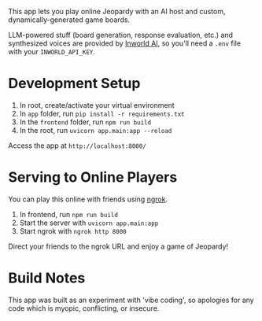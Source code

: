 This app lets you play online Jeopardy with an AI host and custom, dynamically-generated game boards.

LLM-powered stuff (board generation, response evaluation, etc.) and synthesized voices are provided by [Inworld AI](https://inworld.ai/), so you'll need a `.env` file with your `INWORLD_API_KEY`.

# Development Setup

1. In root, create/activate your virtual environment
2. In `app` folder, run `pip install -r requirements.txt`
3. In the `frontend` folder, run `npm run build`
2. In the root, run `uvicorn app.main:app --reload`

Access the app at `http://localhost:8000/`

# Serving to Online Players

You can play this online with friends using [ngrok](https://ngrok.com/).

1. In frontend, run `npm run build`
2. Start the server with `uvicorn app.main:app`
3. Start ngrok with `ngrok http 8000`

Direct your friends to the ngrok URL and enjoy a game of Jeopardy!

# Build Notes

This app was built as an experiment with 'vibe coding', so apologies for any code which is myopic, conflicting, or insecure.